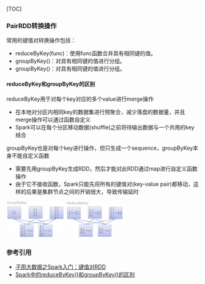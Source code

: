 [TOC]
### PairRDD转换操作
常用的键值对转换操作包括：
+ reduceByKey(func)：使用func函数合并具有相同键的值。
+ groupByKey()：对具有相同键的值进行分组。
+ groupByKey()：对具有相同键的值进行分组。

#### reduceByKey和groupByKey的区别
reduceByKey用于对每个key对应的多个value进行merge操作
+ 在本地对分区内相同key的数据集进行预聚合，减少落盘的数据量，并且merge操作可以通过函数自定义
+ Spark可以在每个分区移动数据(shuffle)之前将待输出数据与一个共用的key结合

groupByKey也是对每个key进行操作，但只生成一个sequence，groupByKey本身不能自定义函数
+ 需要先用groupByKey生成RDD，然后才能对此RDD通过map进行自定义函数操作
+ 由于它不接收函数，Spark只能先将所有的键值对(key-value pair)都移动，这样的后果是集群节点之间的开销很大，导致传输延时

<img src="images/spark_groupbykey.png" width="30%" height="30%" alt="">
<img src="images/spark_reducebykey.png" width="30%" height="30%" alt=""><br>




### 参考引用
+ [子雨大数据之Spark入门：键值对RDD](https://dblab.xmu.edu.cn/blog/990/)
+ [Spark中的reduceByKey()和groupByKey()的区别](https://blog.51cto.com/u_14251143/5378079)












